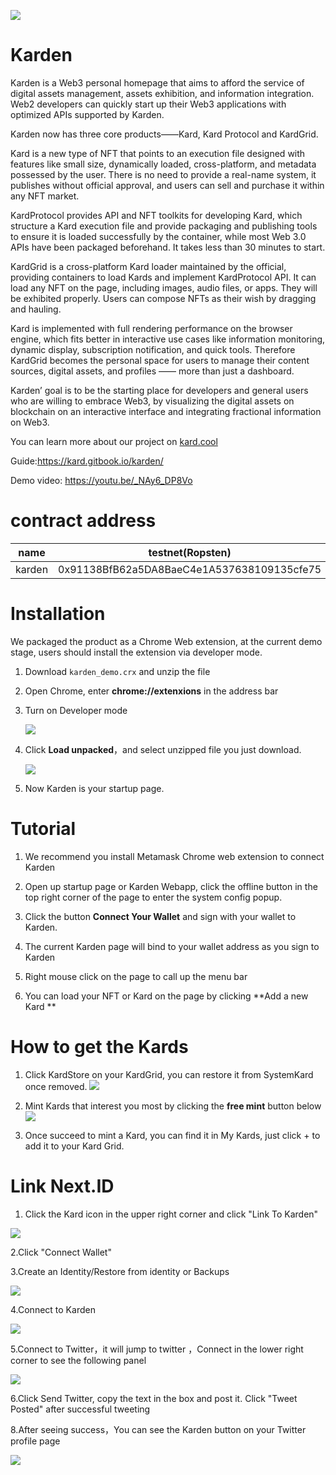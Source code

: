 ![](image/cover.png)
# Karden
Karden is a Web3 personal homepage that aims to afford the service of digital assets management, assets exhibition, and information integration.  Web2 developers can quickly start up their Web3 applications with optimized APIs supported by Karden.

Karden now has three core products——Kard, Kard Protocol and KardGrid.

Kard is a new type of NFT that points to an execution file designed with features like small size, dynamically loaded, cross-platform, and metadata possessed by the user.  There is no need to provide a real-name system, it publishes without official approval, and users can sell and purchase it within any NFT market.

KardProtocol provides API and NFT toolkits for developing Kard, which structure a Kard execution file and provide packaging and publishing tools to ensure it is loaded successfully by the container, while most Web 3.0 APIs have been packaged beforehand. It takes less than 30 minutes to start.

KardGrid is a cross-platform Kard loader maintained by the official, providing containers to load Kards and implement KardProtocol API. It can load any NFT on the page, including images, audio files, or apps. They will be exhibited properly. Users can compose NFTs as their wish by dragging and hauling.

Kard is implemented with full rendering performance on the browser engine, which fits better in interactive use cases like information monitoring, dynamic display, subscription notification, and quick tools. Therefore KardGrid becomes the personal space for users to manage their content sources, digital assets, and profiles —— more than just a dashboard.

Karden’ goal is to be the starting place for developers and general users who are willing to embrace Web3, by visualizing the digital assets on blockchain on an interactive interface and integrating fractional information on Web3. 

You can learn more about our project on [kard.cool](https://kard.cool)

Guide:https://kard.gitbook.io/karden/

Demo video:
https://youtu.be/_NAy6_DP8Vo

# contract address

| name   | testnet(Ropsten)                           | mainnet(Polygon)                           |
| ------ | ------------------------------------------ | ------------------------------------------ |
| karden | 0x91138BfB62a5DA8BaeC4e1A537638109135cfe75 | 0x0B15a5C3CC3a25447D4b8973C80CDA22D52e67Db |

# Installation

We packaged the product as a Chrome Web extension, at the current demo stage, users should install the extension via developer mode.

1.  Download `karden_demo.crx` and unzip the file

2.  Open Chrome,  enter **chrome://extenxions** in the address bar

3.  Turn on Developer mode

    ![](image/image_TWcW9EnMIB.png)

4.  Click **Load unpacked**，and select unzipped file you just download.

    ![](image/image_7DoGiYPVSS.png)

5.  Now Karden is your startup page.

# Tutorial

1.  We recommend you install Metamask Chrome web extension to connect Karden

2.  Open up startup page or Karden Webapp, click the offline button in the top right corner of the page to enter the system config popup.

3.  Click the button **Connect Your Wallet** and sign with your wallet to Karden.

4.  The current Karden page will bind to your wallet address as you sign to Karden

5.  Right mouse click on the page to call up the menu bar

6.  You can load your NFT or Kard on the page by clicking \*\*Add a new Kard \*\*

# How to get the Kards

1.  Click KardStore on your KardGrid, you can restore it from SystemKard once removed.
![](image/image_N1fhfOtHlt.png)

2.  Mint Kards that interest you most by clicking the **free mint** button below
![](image/image_NcsKHHfEMj.png)

3.  Once succeed to mint a Kard, you can find it in My Kards, just click + to add it to your Kard Grid.

# Link Next.ID

1.  Click the Kard icon in the upper right corner and click "Link To Karden"

![](image/image_7KLSKis6xt.png)

2.Click "Connect Wallet"

3.Create an Identity/Restore from identity or Backups

![](image/image_o-M0Smz1G-.png)

4.Connect to Karden

![](image/image_I77FEnMn0Z.png)

5.Connect to Twitter，it will jump to twitter ，Connect in the lower right corner to see the following panel

![](image/image_m4VV3ePPwS.png)

6.Click Send Twitter, copy the text in the box and post it. Click "Tweet Posted" after successful tweeting

8.After seeing success，You can see the Karden button on your Twitter profile page

![](image/image_5TMVyGdgP9.png)
